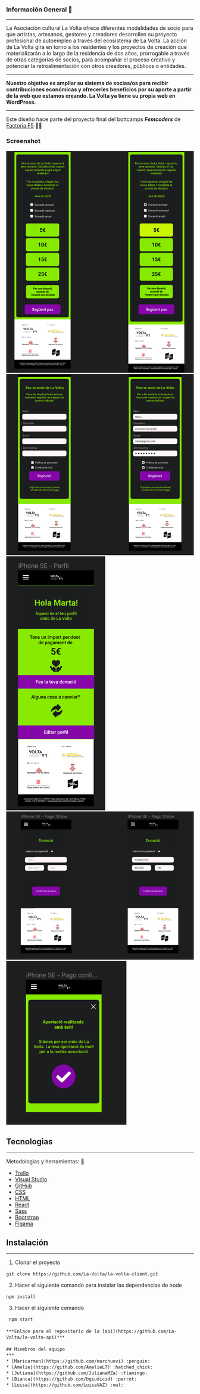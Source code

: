 
### Información General :ledger:
***
La Asociación cultural La Volta ofrece diferentes modalidades de socio para que artistas, artesanos, gestores y creadores desarrollen su proyecto profesional de autoempleo a través del ecosistema de La Volta.
La acción de La Volta gira en torno a los residentes y los proyectos de creación que materializarán a lo largo de la residencia de dos años, prorrogable a través de otras categorías de socios, para acompañar el proceso creativo y potenciar la retroalimentación con otros creadores, públicos o entidades.
***
**Nuestro objetivo es ampliar su sistema de socias/os para recibir contribuciones económicas y ofrecerles beneficios por su aporte a partir de la web que estamos creando. La Volta ya tiene su propia web en WordPress.**
***
Este diseño hace parte del proyecto final del bottcamps ***Femcoders*** de [Factoria F5](https://factoriaf5.org/) :woman_student:

### Screenshot
![Image text1](./src/assets/images/1.png)
![Image text2](./src/assets/images/2.png)
![Image text3](./src/assets/images/3.png)
![Image text4](./src/assets/images/4.png)
![Image text4](./src/assets/images/5.png)


## Tecnologias
***
Metodologias y herramientas: :toolbox:
* [Trello](https://trello.com/b/Ls3plE0O/kanban-la-volta) 
* [Visual Studio](https://code.visualstudio.com/)
* [GitHub](https://github.com/La-Volta/la-volta-client/edit/main/README.md)
* [CSS](https://developer.mozilla.org/es/docs/Web/CSS)
* [HTML](https://developer.mozilla.org/es/docs/Web/HTML)
* [React](https://es.reactjs.org/)
* [Sass](https://sass-lang.com/)
* [Bootstrap](https://getbootstrap.com/docs/5.0/getting-started/introduction/)
* [Figama](https://www.figma.com/file/uxSfTva6l0hcZhLCf5MgES/La-Volta?node-id=1-15)
## Instalación
***
1. Clonar el proyecto 
```
git clone https://github.com/La-Volta/la-volta-client.git
```
2. Hacer el  siguiente comando para instalar las dependencias de node
```
npm install
```
3. Hacer el  siguiente comando 
```
 npm start

***Enlace para el repositorio de la [api](https://github.com/La-Volta/la-volta-api)***

## Miembros del equipo
***
* [Maricarmen](https://github.com/marchuovi) :penguin:
* [Amelie](https://github.com/AmelieLT) :hatched_chick:
* [Juliana](https://github.com/JulianaMZa) :flamingo:
* [Bianca](https://github.com/bgiudicid) :parrot:
* [Luisa](https://github.com/LuisaVAZ) :owl:
